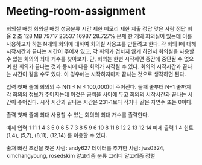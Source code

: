 # Meeting-room-assignment
회의실 배정
회의실 배정 성공분류
시간 제한	메모리 제한	제출	정답	맞은 사람	정답 비율
2 초	128 MB	79717	23537	16987	28.727%
문제
한 개의 회의실이 있는데 이를 사용하고자 하는 N개의 회의에 대하여 회의실 사용표를 만들려고 한다. 각 회의 I에 대해 시작시간과 끝나는 시간이 주어져 있고, 각 회의가 겹치지 않게 하면서 회의실을 사용할 수 있는 회의의 최대 개수를 찾아보자. 단, 회의는 한번 시작하면 중간에 중단될 수 없으며 한 회의가 끝나는 것과 동시에 다음 회의가 시작될 수 있다. 회의의 시작시간과 끝나는 시간이 같을 수도 있다. 이 경우에는 시작하자마자 끝나는 것으로 생각하면 된다.

입력
첫째 줄에 회의의 수 N(1 ≤ N ≤ 100,000)이 주어진다. 둘째 줄부터 N+1 줄까지 각 회의의 정보가 주어지는데 이것은 공백을 사이에 두고 회의의 시작시간과 끝나는 시간이 주어진다. 시작 시간과 끝나는 시간은 231-1보다 작거나 같은 자연수 또는 0이다.

출력
첫째 줄에 최대 사용할 수 있는 회의의 최대 개수를 출력한다.

예제 입력 1 
11
1 4
3 5
0 6
5 7
3 8
5 9
6 10
8 11
8 12
2 13
12 14
예제 출력 1 
4
힌트
(1,4), (5,7), (8,11), (12,14) 를 이용할 수 있다.

출처
빠진 조건을 찾은 사람: andy627
데이터를 추가한 사람: jws0324, kimchangyoung, rosedskim
알고리즘 분류
그리디 알고리즘
정렬
